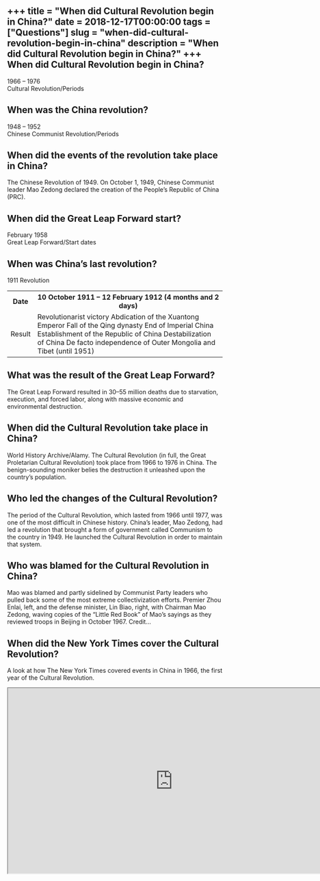 +++
title = "When did Cultural Revolution begin in China?"
date = 2018-12-17T00:00:00
tags = ["Questions"]
slug = "when-did-cultural-revolution-begin-in-china"
description = "When did Cultural Revolution begin in China?"
+++
When did Cultural Revolution begin in China?
--------------------------------------------

1966 – 1976  
Cultural Revolution/Periods

When was the China revolution?
------------------------------

1948 – 1952  
Chinese Communist Revolution/Periods

When did the events of the revolution take place in China?
----------------------------------------------------------

The Chinese Revolution of 1949. On October 1, 1949, Chinese Communist leader Mao Zedong declared the creation of the People’s Republic of China (PRC).

When did the Great Leap Forward start?
--------------------------------------

February 1958  
Great Leap Forward/Start dates

When was China’s last revolution?
---------------------------------

1911 Revolution

<table><tr><th>Date</th><th>10 October 1911 – 12 February 1912 (4 months and 2 days)</th></tr><tr><td>Result</td><td>Revolutionarist victory Abdication of the Xuantong Emperor Fall of the Qing dynasty End of Imperial China Establishment of the Republic of China Destabilization of China De facto independence of Outer Mongolia and Tibet (until 1951)</td></tr></table>

What was the result of the Great Leap Forward?
----------------------------------------------

The Great Leap Forward resulted in 30–55 million deaths due to starvation, execution, and forced labor, along with massive economic and environmental destruction.

When did the Cultural Revolution take place in China?
-----------------------------------------------------

World History Archive/Alamy. The Cultural Revolution (in full, the Great Proletarian Cultural Revolution) took place from 1966 to 1976 in China. The benign-sounding moniker belies the destruction it unleashed upon the country’s population.

Who led the changes of the Cultural Revolution?
-----------------------------------------------

The period of the Cultural Revolution, which lasted from 1966 until 1977, was one of the most difficult in Chinese history. China’s leader, Mao Zedong, had led a revolution that brought a form of government called Communism to the country in 1949. He launched the Cultural Revolution in order to maintain that system.

Who was blamed for the Cultural Revolution in China?
----------------------------------------------------

Mao was blamed and partly sidelined by Communist Party leaders who pulled back some of the most extreme collectivization efforts. Premier Zhou Enlai, left, and the defense minister, Lin Biao, right, with Chairman Mao Zedong, waving copies of the “Little Red Book” of Mao’s sayings as they reviewed troops in Beijing in October 1967. Credit…

When did the New York Times cover the Cultural Revolution?
----------------------------------------------------------

A look at how The New York Times covered events in China in 1966, the first year of the Cultural Revolution.

<iframe allow="accelerometer; autoplay; clipboard-write; encrypted-media; gyroscope; picture-in-picture" allowfullscreen="" class="__youtube_prefs__  epyt-is-override  no-lazyload" data-no-lazy="1" data-origheight="433" data-origwidth="770" data-skipgform_ajax_framebjll="" height="433" id="_ytid_31344" loading="lazy" src="https://www.youtube.com/embed/tFdhIG4xyHw?enablejsapi=1&autoplay=0&cc_load_policy=0&cc_lang_pref=&iv_load_policy=1&loop=0&modestbranding=0&rel=1&fs=1&playsinline=0&autohide=2&theme=dark&color=red&controls=1&" title="YouTube player" width="770"></iframe>